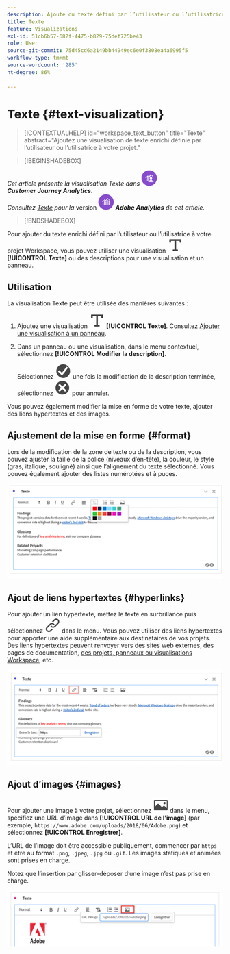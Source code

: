 ```yaml
---
description: Ajoute du texte défini par l’utilisateur ou l’utilisatrice à votre Workspace.
title: Texte
feature: Visualizations
exl-id: 51cb6b57-682f-4475-b829-75def725be43
role: User
source-git-commit: 75d45cd6a2149bb44949ec6e0f3808ea4a6995f5
workflow-type: tm+mt
source-wordcount: '285'
ht-degree: 86%

---
```


# Texte {#text-visualization}

<!-- markdownlint-disable MD034 -->

>[!CONTEXTUALHELP]
>id="workspace_text_button"
>title="Texte"
>abstract="Ajoutez une visualisation de texte enrichi définie par l’utilisateur ou l’utilisatrice à votre projet."

<!-- markdownlint-enable MD034 -->


>[!BEGINSHADEBOX]

_Cet article présente la visualisation Texte dans_ ![CustomerJourneyAnalytics](/help/assets/icons/CustomerJourneyAnalytics.svg) _**Customer Journey Analytics**._<br/>_Consultez [Texte](https://experienceleague.adobe.com/fr/docs/analytics/analyze/analysis-workspace/visualizations/text) pour la_ version ![AdobeAnalytics](/help/assets/icons/AdobeAnalytics.svg) _**Adobe Analytics** de cet article._

>[!ENDSHADEBOX]


Pour ajouter du texte enrichi défini par l’utilisateur ou l’utilisatrice à votre projet Workspace, vous pouvez utiliser une visualisation ![Texte](/help/assets/icons/Text.svg) **[!UICONTROL Texte]** ou des descriptions pour une visualisation et un panneau.

## Utilisation

La visualisation Texte peut être utilisée des manières suivantes :

1. Ajoutez une visualisation ![Texte](/help/assets/icons/Text.svg) **[!UICONTROL Texte]**. Consultez [Ajouter une visualisation à un panneau](freeform-analysis-visualizations.md#add-visualizations-to-a-panel).

1. Dans un panneau ou une visualisation, dans le menu contextuel, sélectionnez **[!UICONTROL Modifier la description]**.

   Sélectionnez ![CheckmarkCircle](/help/assets/icons/CheckmarkCircle.svg) une fois la modification de la description terminée, sélectionnez ![CloseCircle](/help/assets/icons/CloseCircle.svg) pour annuler.

Vous pouvez également modifier la mise en forme de votre texte, ajouter des liens hypertextes et des images.

## Ajustement de la mise en forme {#format}

Lors de la modification de la zone de texte ou de la description, vous pouvez ajuster la taille de la police (niveaux d’en-tête), la couleur, le style (gras, italique, souligné) ainsi que l’alignement du texte sélectionné. Vous pouvez également ajouter des listes numérotées et à puces.

![Options de texte d’un projet Workspace mettant en surbrillance la palette de couleurs du texte.](assets/format.png)

## Ajout de liens hypertextes {#hyperlinks}

Pour ajouter un lien hypertexte, mettez le texte en surbrillance puis sélectionnez ![Lien](/help/assets/icons/Link.svg) dans le menu. Vous pouvez utiliser des liens hypertextes pour apporter une aide supplémentaire aux destinataires de vos projets. Des liens hypertextes peuvent renvoyer vers des sites web externes, des pages de documentation, [des projets, panneaux ou visualisations Workspace](/help/analysis-workspace/curate-share/shareable-links.md), etc.

![Options de texte avec l’icône de lien mise en surbrillance.](assets/hyperlink.png)

## Ajout d’images {#images}

Pour ajouter une image à votre projet, sélectionnez ![Image](/help/assets/icons/Image.svg) dans le menu, spécifiez une URL d’image dans **[!UICONTROL URL de l’image]** (par exemple, `https://www.adobe.com/uploads/2018/06/Adobe.png`) et sélectionnez **[!UICONTROL Enregistrer]**.

L’URL de l’image doit être accessible publiquement, commencer par `https` et être au format `.png`, `.jpeg`, `.jpg` ou `.gif`. Les images statiques et animées sont prises en charge.

Notez que l’insertion par glisser-déposer d’une image n’est pas prise en charge.

![Options de texte avec l’icône d’image sélectionnée.](assets/image.png)
